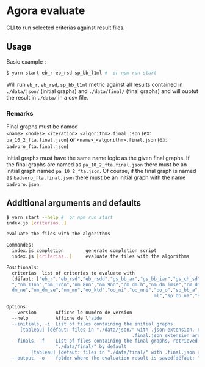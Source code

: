 # Agora evaluate

CLI to run selected criterias against result files.

## Usage

Basic example :

```bash
$ yarn start eb_r eb_rsd sp_bb_l1ml #  or npm run start
```

Will run `eb_r`, `eb_rsd`, `sp_bb_l1ml` metric against all results contained in `./data/json/` (initial graphs) and `./data/final/` (final graphs) and will ouptut the result in `./data/` in a csv file.

### Remarks

Final graphs must be named `<name>_<nodes>_<iteration>_<algorithm>.final.json` (ex: `pa_10_2_fta.final.json`) **or** `<name>_<algorithm>.final.json` (ex: `badvoro_fta.final.json`)

Initial graphs must have the same name logic as the given final graphs. If the final graphs are named as `pa_10_2_fta.final.json` there must be an initial graph named `pa_10_2_fta.json`. Of course, if the final graph is named as `badvoro_fta.final.json` there must be an initial graph with the name `badvoro.json`.

## Additional arguments and defaults

```bash
$ yarn start --help #  or npm run start
index.js [criterias..]

evaluate the files with the algorithms

Commandes:
  index.js completion        generate completion script
  index.js [criterias..]     evaluate the files with the algorithms     [défaut]

Positionals:
  criterias  list of criterias to evaluate with
  [défaut: ["eb_r","eb_rsd","eb_rsdd","gs_bb_ar","gs_bb_iar","gs_ch_sd","nm_10nn
  ","nm_11nn","nm_12nn","nm_8nn","nm_9nn","nm_dm_h","nm_dm_imse","nm_dm_me","nm_
  dm_ne","nm_dm_se","nm_mn","oo_ktd","oo_ni","oo_nni","oo_o","sp_bb_a","sp_bb_l1
                                                      ml","sp_bb_na","sp_ch_a"]]

Options:
  --version       Affiche le numéro de version                         [booléen]
  --help          Affiche de l'aide                                    [booléen]
  --initials, -i  List of files containing the initial graphs.
     [tableau] [défaut: files in "./data/json/" with .json extension. Files with
                                              .final.json extension are ignored]
  --finals, -f    List of files containing the final graphs, retrieved from
                  "./data/final/" by default
         [tableau] [défaut: files in "./data/final/" with .final.json extension]
  --output, -o    folder where the evaluation result is saved[défaut: "./data/"]
```

